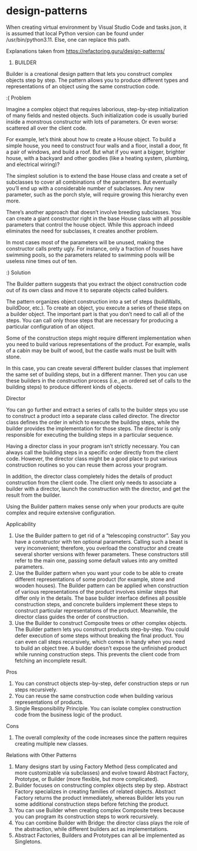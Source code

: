 # design-patterns

When creating virtual environment by Visual Studio Code and tasks.json, it is assumed that local Python version can be found under /usr/bin/python3.11. Else, one can replace this path.

Explanations taken from https://refactoring.guru/design-patterns/

1) BUILDER

Builder is a creational design pattern that lets you construct complex objects step by step. The pattern allows you to produce different types and representations of an object using the same construction code.

:( Problem

Imagine a complex object that requires laborious, step-by-step initialization of many fields and nested objects. Such initialization code is usually buried inside a monstrous constructor with lots of parameters. Or even worse: scattered all over the client code.

For example, let’s think about how to create a House object. To build a simple house, you need to construct four walls and a floor, install a door, fit a pair of windows, and build a roof. But what if you want a bigger, brighter house, with a backyard and other goodies (like a heating system, plumbing, and electrical wiring)?

The simplest solution is to extend the base House class and create a set of subclasses to cover all combinations of the parameters. But eventually you’ll end up with a considerable number of subclasses. Any new parameter, such as the porch style, will require growing this hierarchy even more.

There’s another approach that doesn’t involve breeding subclasses. You can create a giant constructor right in the base House class with all possible parameters that control the house object. While this approach indeed eliminates the need for subclasses, it creates another problem.

In most cases most of the parameters will be unused, making the constructor calls pretty ugly. For instance, only a fraction of houses have swimming pools, so the parameters related to swimming pools will be useless nine times out of ten.

:) Solution

The Builder pattern suggests that you extract the object construction code out of its own class and move it to separate objects called builders.

The pattern organizes object construction into a set of steps (buildWalls, buildDoor, etc.). To create an object, you execute a series of these steps on a builder object. The important part is that you don’t need to call all of the steps. You can call only those steps that are necessary for producing a particular configuration of an object.

Some of the construction steps might require different implementation when you need to build various representations of the product. For example, walls of a cabin may be built of wood, but the castle walls must be built with stone.

In this case, you can create several different builder classes that implement the same set of building steps, but in a different manner. Then you can use these builders in the construction process (i.e., an ordered set of calls to the building steps) to produce different kinds of objects.

Director

You can go further and extract a series of calls to the builder steps you use to construct a product into a separate class called director. The director class defines the order in which to execute the building steps, while the builder provides the implementation for those steps. The director is only responsible for executing the building steps in a particular sequence.

Having a director class in your program isn’t strictly necessary. You can always call the building steps in a specific order directly from the client code. However, the director class might be a good place to put various construction routines so you can reuse them across your program.

In addition, the director class completely hides the details of product construction from the client code. The client only needs to associate a builder with a director, launch the construction with the director, and get the result from the builder.

Using the Builder pattern makes sense only when your products are quite complex and require extensive configuration.

Applicability

1) Use the Builder pattern to get rid of a “telescoping constructor”.
Say you have a constructor with ten optional parameters. Calling such a beast is very inconvenient; therefore, you overload the constructor and create several shorter versions with fewer parameters. These constructors still refer to the main one, passing some default values into any omitted parameters.
2) Use the Builder pattern when you want your code to be able to create different representations of some product (for example, stone and wooden houses).
The Builder pattern can be applied when construction of various representations of the product involves similar steps that differ only in the details.
The base builder interface defines all possible construction steps, and concrete builders implement these steps to construct particular representations of the product. Meanwhile, the director class guides the order of construction.
3) Use the Builder to construct Composite trees or other complex objects.
The Builder pattern lets you construct products step-by-step. You could defer execution of some steps without breaking the final product. You can even call steps recursively, which comes in handy when you need to build an object tree.
A builder doesn’t expose the unfinished product while running construction steps. This prevents the client code from fetching an incomplete result.

Pros
1) You can construct objects step-by-step, defer construction steps or run steps recursively.
2) You can reuse the same construction code when building various representations of products.
3) Single Responsibility Principle. You can isolate complex construction code from the business logic of the product.

Cons
1) The overall complexity of the code increases since the pattern requires creating multiple new classes.

Relations with Other Patterns
1) Many designs start by using Factory Method (less complicated and more customizable via subclasses) and evolve toward Abstract Factory, Prototype, or Builder (more flexible, but more complicated).
2) Builder focuses on constructing complex objects step by step. Abstract Factory specializes in creating families of related objects. Abstract Factory returns the product immediately, whereas Builder lets you run some additional construction steps before fetching the product.
3) You can use Builder when creating complex Composite trees because you can program its construction steps to work recursively.
4) You can combine Builder with Bridge: the director class plays the role of the abstraction, while different builders act as implementations.
5) Abstract Factories, Builders and Prototypes can all be implemented as Singletons.

